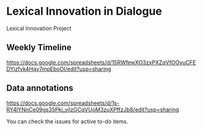 # Lexical Innovation in Dialogue
Lexical Innovation Project

## Weekly Timeline
https://docs.google.com/spreadsheets/d/15RWfewXO3zxPXZqVfOOvuCFEDYizfvk4Hqy7mpEboOI/edit?usp=sharing

## Data annotations
https://docs.google.com/spreadsheets/d/1s-RY4IYNnCe09gs35Pkj_vilzGCqVUoM3zuXPffzJb8/edit?usp=sharing

You can check the issues for active to-do items.
